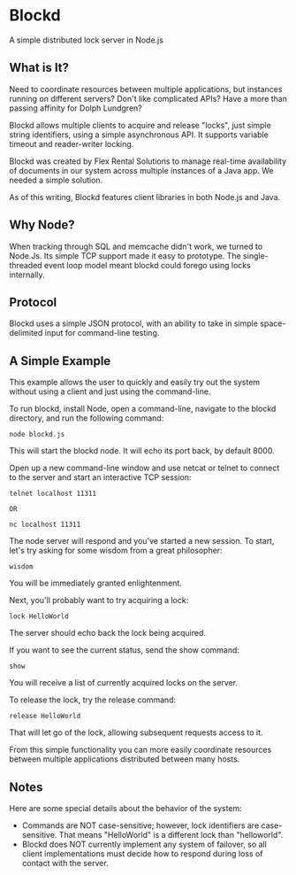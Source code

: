 Blockd
=============
A simple distributed lock server in Node.js

What is It?
-------------
Need to coordinate resources between multiple applications, but instances running on different servers? Don't like complicated APIs? Have a more than passing affinity for Dolph Lundgren?

Blockd allows multiple clients to acquire and release "locks", just simple string identifiers, using a simple asynchronous API. It supports variable timeout and reader-writer locking.

Blockd was created by Flex Rental Solutions to manage real-time availability of documents in our system across multiple instances of a Java app. We needed a simple solution.

As of this writing, Blockd features client libraries in both Node.js and Java.

Why Node?
-------------
When tracking through SQL and memcache didn't work, we turned to Node.Js. Its simple TCP support made it easy to prototype. The single-threaded event loop model meant blockd could forego using locks internally.

Protocol
-------------
Blockd uses a simple JSON protocol, with an ability to take in simple space-delimited input for command-line testing.

A Simple Example
-------------
This example allows the user to quickly and easily try out the system without using a client and just using the command-line.

To run blockd, install Node, open a command-line, navigate to the blockd directory, and run the following command:

```
node blockd.js
```

This will start the blockd node. It will echo its port back, by default 8000.

Open up a new command-line window and use netcat or telnet to connect to the server and start an interactive TCP session:

```
telnet localhost 11311

OR

nc localhost 11311
```

The node server will respond and you've started a new session. To start, let's try asking for some wisdom from a great philosopher:

```
wisdom
```

You will be immediately granted enlightenment. 

Next, you'll probably want to try acquiring a lock:

```
lock HelloWorld
```

The server should echo back the lock being acquired. 

If you want to see the current status, send the show command:

```
show
```
You will receive a list of currently acquired locks on the server. 

To release the lock, try the release command:

```
release HelloWorld
```

That will let go of the lock, allowing subsequent requests access to it.

From this simple functionality you can more easily coordinate resources between multiple applications distributed between many hosts.

Notes
-------------
Here are some special details about the behavior of the system:

* Commands are NOT case-sensitive; however, lock identifiers are case-sensitive. That means "HelloWorld" is a different lock than "helloworld".
* Blockd does NOT currently implement any system of failover, so all client implementations must decide how to respond during loss of contact with the server.
